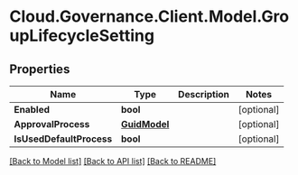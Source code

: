 # Cloud.Governance.Client.Model.GroupLifecycleSetting
## Properties

Name | Type | Description | Notes
------------ | ------------- | ------------- | -------------
**Enabled** | **bool** |  | [optional] 
**ApprovalProcess** | [**GuidModel**](GuidModel.md) |  | [optional] 
**IsUsedDefaultProcess** | **bool** |  | [optional] 

[[Back to Model list]](../README.md#documentation-for-models) [[Back to API list]](../README.md#documentation-for-api-endpoints) [[Back to README]](../README.md)

